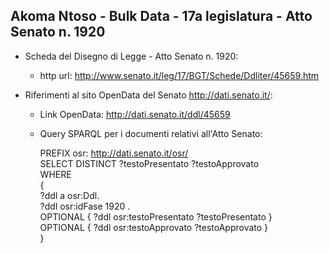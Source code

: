 ## Akoma Ntoso - Bulk Data - 17a legislatura - Atto Senato n. 1920 ##

* Scheda del Disegno di Legge - Atto Senato n. 1920:
	* http url: http://www.senato.it/leg/17/BGT/Schede/Ddliter/45659.htm

* Riferimenti al sito OpenData del Senato http://dati.senato.it/:
	* Link OpenData: http://dati.senato.it/ddl/45659
	* Query SPARQL per i documenti relativi all'Atto Senato:

        PREFIX osr: <http://dati.senato.it/osr/>  
		SELECT DISTINCT ?testoPresentato ?testoApprovato  
		WHERE  
		{  
		    ?ddl a osr:Ddl.  
		    ?ddl osr:idFase 1920 .  
		    OPTIONAL { ?ddl osr:testoPresentato ?testoPresentato }  
		    OPTIONAL { ?ddl osr:testoApprovato ?testoApprovato }  
		}
		